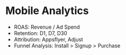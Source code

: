 # Mobile Analytics
- ROAS: Revenue / Ad Spend
- Retention: D1, D7, D30
- Attribution: Appsflyer, Adjust
- Funnel Analysis: Install > Signup > Purchase